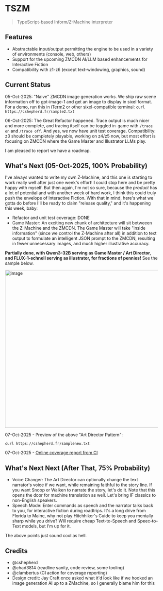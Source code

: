 # TSZM

> TypeScript-based Inform/Z-Machine interpreter

## Features

- Abstractable input/output permitting the engine to be used in a variety of environments (console, web, others)
- Support for the upcoming ZMCDN AI/LLM based enhancements for Interactive Fiction
- Compatibility with z1-z6 (except text-windowing, graphics, sound)

## Current Status
05-Oct-2025: "Naive" ZMCDN image generation works. We ship raw scene information off to gpt-image-1 and get an image to display in sixel format. For a demo, run this in [iTerm2](https://iterm2.com) or other sixel-compatible terminal:
`curl https://cshepherd.fr/sample2.txt`

06-Oct-2025: The Great Refactor happened. Trace output is much nicer and more complete, and tracing itself can be toggled in-game with `/trace on` and `/trace off`. And yes, we now have unit test coverage. Compatibility: z3 should be completely playable, working on z4/z5 now, but most effort is focusing on ZMCDN where the Game Master and Illustrator LLMs play.

I am pleased to report we have a roadmap.

## What's Next (05-Oct-2025, 100% Probability)
I've always wanted to write my own Z-Machine, and this one is starting to work really well after just one week's effort! I could stop here and be pretty happy with myself. But then again, I'm not so sure, because the _product_ has a lot of potential and with another week of hard work, I think this could truly push the envelope of Interactive Fiction. With that in mind, here's what we gotta do before I'll be ready to claim "release quality," and it's happening this week, baby:
- Refactor and unit test coverage: DONE
- Game Master: An exciting new chunk of architecture will sit betweeen the Z-Machine and the ZMCDN. The Game Master will take "inside information" (since we control the Z-Machine after all) in addition to text output to formulate an intelligent JSON prompt to the ZMCDN, resulting in fewer unnecessary images, and much higher illustrative accuracy.

**Partially done, with Qwen3-32B serving as Game Master / Art Director, and FLUX-1-schnell serving as illustrator, for fractions of pennies!** See the sample below.

<img width="806" height="520" alt="image" src="https://github.com/user-attachments/assets/309c4904-40f4-4d4e-b65d-d7cacb17d46b" />

07-Oct-2025 - Preview of the above "Art Director Pattern":

`curl https://cshepherd.fr/samplenew.txt`

07-Oct-2025 - [Online coverage report from CI](https://cshepherd.github.io/tszm/coverage/)


## What's Next Next (After That, 75% Probability)
- Voice Changer: The Art Director can optionally change the text narrator's voice if we want, while remaining faithful to the story line. If you want Snoop or Walken to narrate the story, let's do it. Note that this opens the door for machine translation as well. Let's bring IF classics to non-English speakers.
- Speech Mode: Enter commands as speech and the narrator talks back to you, for interactive fiction during roadtrips. It's a long drive from Florida to Maine, why not play Hitchhiker's Guide to keep you mentally sharp while you drive? Will require cheap Text-to-Speech and Speec-to-Text models, but I'm up for it.

The above points just sound cool as hell.

## Credits
- @cshepherd
- @chad3814 (readline sanity, code review, some tooling)
- @clambertus (CI action for coverage reporting)
- Design credit: Jay Craft once asked what it'd look like if we hooked an image generation AI up to a ZMachine, so I generally blame him for this
